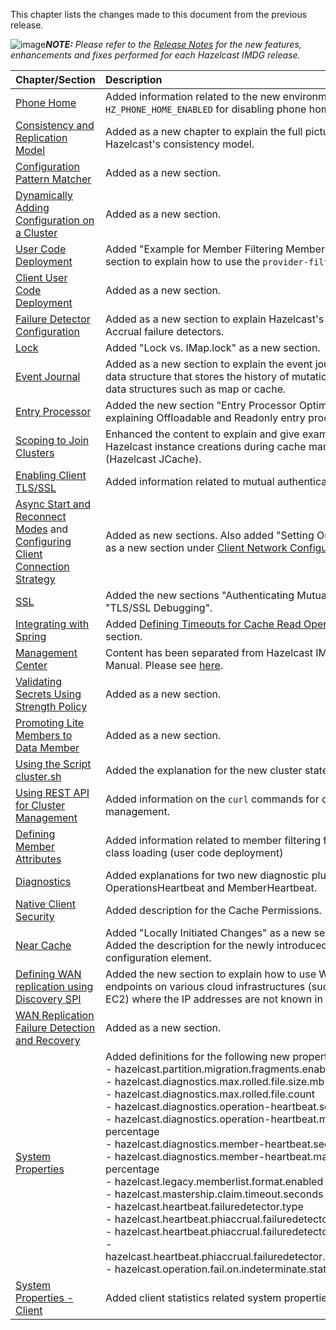 
This chapter lists the changes made to this document from the previous release.


![image](images/NoteSmall.jpg)***NOTE:*** *Please refer to the <a href="http://docs.hazelcast.org/docs/release-notes/" target="_blank">Release Notes</a> for the new features, enhancements and fixes performed for each Hazelcast IMDG release.*


|Chapter/Section|Description|
|:-------|:-----------|
|[Phone Home](/100_Preface/900_Phone_Home.md)|Added information related to the new environment variable `HZ_PHONE_HOME_ENABLED` for disabling phone homes. 
|[Consistency and Replication Model](/450_Consistency_and_Replication_Model.md)| Added as a new chapter to explain the full picture of Hazelcast's consistency model.
|[Configuration Pattern Matcher](/500_Understanding_Configuration/550_Configuration_Pattern_Matcher.md)| Added as a new section.
|[Dynamically Adding Configuration on a Cluster](/500_Understanding_Configuration/450_Dynamically_Adding_Configuration_on_a_Cluster.md)|Added as a new section.
|[User Code Deployment](/04_Setting_Up_Clusters/07_User_Code_Deployment_-_BETA.md)|Added "Example for Member Filtering Members" as a new section to explain how to use the `provider-filter` element.
|[Client User Code Deployment](/04_Setting_Up_Clusters/07_Client_User_Code_Deployment_-_BETA.md)|Added as a new section.
|[Failure Detector Configuration](/600_Setting_Up_Clusters/1200_Failure_Detector_Configuration.md)| Added as a new section to explain Hazelcast's Deadline and Phi Accrual failure detectors.
|[Lock](/06_Distributed_Data_Structures/900_Lock.md)|Added "Lock vs. IMap.lock" as a new section.
|[Event Journal](/06_Distributed_Data_Structures/1700_Event_Journal.md)| Added as a new section to explain the event journal distributed data structure that stores the history of mutation actions on the data structures such as map or cache.
|[Entry Processor](/08_Distributed_Computing/03_Entry_Processor)|Added the new section "Entry Processor Optimization" explaining Offloadable and Readonly entry processors.|
|[Scoping to Join Clusters](/11_Hazelcast_JCache/05_Hazelcast_JCache_Extension-ICache/00_Scoping_to_Join_Clusters.md)|Enhanced the content to explain and give examples about the Hazelcast instance creations during cache manager starts (Hazelcast JCache).
|[Enabling Client TLS/SSL](/1600_Hazelcast_Clients/100_Java_Client/300_Configuration/100_Client_Network.md)|Added information related to mutual authentication.
|[Async Start and Reconnect Modes](/1600_Hazelcast_Clients/100_Java_Client/200_Getting_Started.md#page_AsyncStartandReconnectMode.html) and [Configuring Client Connection Strategy](/1600_Hazelcast_Clients/100_Java_Client/300_Configuration/750_Client_Connection_Strategy.md)| Added as new sections. Also added "Setting Outbound Ports" as a new section under [Client Network Configuration](/1600_Hazelcast_Clients/100_Java_Client/300_Configuration/100_Client_Network.md).
|[SSL](/18_Security/04_TLS-SSL.md)|Added the new sections "Authenticating Mutually" and "TLS/SSL Debugging".
|[Integrating with Spring](/1400_Integrated_Clustering/300_Integrating_with_Spring)| Added [Defining Timeouts for Cache Read Operation](/1400_Integrated_Clustering/300_Integrating_with_Spring/300_Adding_Caching_to_Spring.md) as a new section.
|[Management Center](/1900_Management/700_Management_Center.md)|Content has been separated from Hazelcast IMDG Reference Manual. Please see [here](http://docs.hazelcast.org/docs/management-center/3.8.3/manual/html/index.html).
|[Validating Secrets Using Strength Policy](/2000_Security/650_Validating_Secrets_Using_Strength_Policy.md)| Added as a new section.
|[Promoting Lite Members to Data Member](/17_Management/03_Cluster_Utilities/04_Enabling_Lite_Members.md)|Added as a new section.
|[Using the Script cluster.sh](/17_Management/03_Cluster_Utilities/02_Using_the_Script_cluster.sh.md)|Added the explanation for the new cluster state `NO_MIGRATION`.
|[Using REST API for Cluster Management](/1900_Management/400_Cluster_Utilities/400_Using_REST_API_for_Cluster_Management.md)| Added information on the `curl` commands for cluster version management.| 
|[Defining Member Attributes](/17_Management/03_Cluster_Utilities/05_Defining_Member_Attributes.md)|Added information related to member filtering for distributed class loading (user code deployment)
|[Diagnostics](/1900_Management/500_Diagnostics.md)| Added explanations for two new diagnostic plugins: OperationsHeartbeat and MemberHeartbeat.
|[Native Client Security](/18_Security/08_Native_Client_Security.md)|Added description for the Cache Permissions.|
|[Near Cache](/19_Performance/04_Near_Cache/06_Near_Cache_Consistency.md)|Added "Locally Initiated Changes" as a new section.<br> Added the description for the newly introduced `serialize-keys` configuration element.
|[Defining WAN replication using Discovery SPI](/2300_WAN_Replication/100_Defining_WAN_Replication.md)| Added the new section to explain how to use WAN with endpoints on various cloud infrastructures (such as Amazon EC2) where the IP addresses are not known in advance.
|[WAN Replication Failure Detection and Recovery](/2300_WAN_Replication/1150_WAN_Replication_Failure_Detection_and_Recovery.md)| Added as a new section.
|[System Properties](/2700_System_Properties)|Added definitions for the following new properties: <br> - hazelcast.partition.migration.fragments.enabled <br> - hazelcast.diagnostics.max.rolled.file.size.mb <br> - hazelcast.diagnostics.max.rolled.file.count<br> - hazelcast.diagnostics.operation-heartbeat.seconds <br> - hazelcast.diagnostics.operation-heartbeat.max-deviation-percentage <br> - hazelcast.diagnostics.member-heartbeat.seconds <br> - hazelcast.diagnostics.member-heartbeat.max-deviation-percentage <br> - hazelcast.legacy.memberlist.format.enabled <br> - hazelcast.mastership.claim.timeout.seconds <br> - hazelcast.heartbeat.failuredetector.type <br> - hazelcast.heartbeat.phiaccrual.failuredetector.threshold <br> - hazelcast.heartbeat.phiaccrual.failuredetector.sample.size <br> - hazelcast.heartbeat.phiaccrual.failuredetector.min.std.dev.millis <br> - hazelcast.operation.fail.on.indeterminate.state
|[System Properties - Client](/2700_System_Properties/200_System_Properties_-_Client.md)|Added client statistics related system properties definitions.
